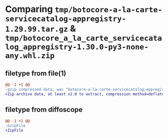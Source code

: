 # Comparing `tmp/botocore-a-la-carte-servicecatalog-appregistry-1.29.99.tar.gz` & `tmp/botocore_a_la_carte_servicecatalog_appregistry-1.30.0-py3-none-any.whl.zip`

## filetype from file(1)

```diff
@@ -1 +1 @@
-gzip compressed data, was "botocore-a-la-carte-servicecatalog-appregistry-1.29.99.tar", last modified: Sat Mar 25 01:23:16 2023, max compression
+Zip archive data, at least v2.0 to extract, compression method=deflate
```

## filetype from diffoscope

```diff
@@ -1 +1 @@
-GzipFile
+ZipFile
```

